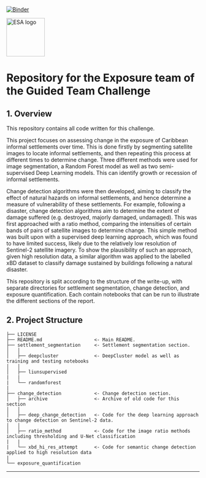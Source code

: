 [![Binder](https://mybinder.org/badge_logo.svg)](https://mybinder.org/v2/gh/ai4er-cdt/gtc-exposure/HEAD)

<img width="100" alt="ESA logo" src="https://brand.esa.int/files/2020/05/ESA_logo_2020_Deep-scaled.jpg">

# Repository for the Exposure team of the Guided Team Challenge

## 1. Overview

This repository contains all code written for this challenge.

This project focuses on assessing change in the exposure of Caribbean informal settlements over time. This is done firstly by segmenting satellite images to locate informal settlements, and then repeating this process at different times to determine change. Three different methods were used for image segmentation, a Random Forest model as well as two semi-supervised Deep Learning models. This can identify growth or recession of informal settlements. 

Change detection algorithms were then developed, aiming to classify the effect of natural hazards on informal settlements, and hence determine a measure of vulnerability of these settlements. For example, following a disaster, change detection algorithms aim to determine the extent of damage suffered (e.g. destroyed, majorly damaged, undamaged). This was first approached with a ratio method, comparing the intensities of certain bands of pairs of satellite images to determine change. This simple method was built upon with a supervised deep learning approach, which was found to have limited success, likely due to the relatively low resolution of Sentinel-2 satellite imagery. To show the plausibility of such an approach, given high resolution data, a similar algorithm was applied to the labelled xBD dataset to classify damage sustained by buildings following a natural disaster.

This repository is split according to the structure of the write-up, with separate directories for settlement segmentation, change detection, and exposure quantification. Each contain notebooks that can be run to illustrate the different sections of the report.

## 2. Project Structure
```
├── LICENSE
├── README.md                   <- Main README.
├── settlement_segmentation     <- Settlement segmentation section.
│   │
│   ├── deepcluster             <- DeepCluster model as well as training and testing notebooks
│   │
│   ├── liunsupervised          
|   |
|   └── randomforest            
|
├── change_detection            <- Change detection section.
│   ├── archive                 <- Archive of old code for this section
│   │
│   ├── deep_change_detection   <- Code for the deep learning approach to change detection on Sentinel-2 data.
│   │
│   ├── ratio_method            <- Code for the image ratio methods including thresholding and U-Net classification
|   |
|   └── xbd_hi_res_attempt      <- Code for semantic change detection applied to high resolution data
|
└── exposure_quantification

```

---
